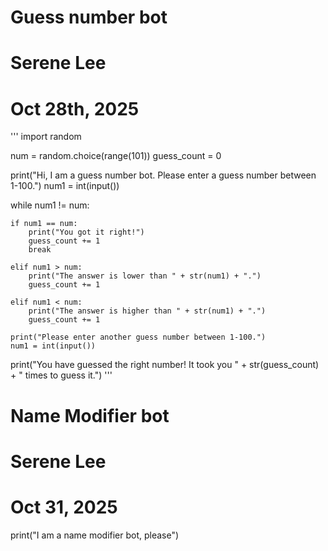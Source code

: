 # Guess number bot
# Serene Lee
# Oct 28th, 2025
'''
import random

num = random.choice(range(101))
guess_count = 0

print("Hi, I am a guess number bot. Please enter a guess number between 1-100.")
num1 = int(input())


while num1 != num:

    if num1 == num:
        print("You got it right!")
        guess_count += 1
        break

    elif num1 > num:
        print("The answer is lower than " + str(num1) + ".")
        guess_count += 1

    elif num1 < num:
        print("The answer is higher than " + str(num1) + ".")
        guess_count += 1
    
    print("Please enter another guess number between 1-100.")
    num1 = int(input())

print("You have guessed the right number! It took you " + str(guess_count) + " times to guess it.")
'''

# Name Modifier bot
# Serene Lee
# Oct 31, 2025

print("I am a name modifier bot, please")